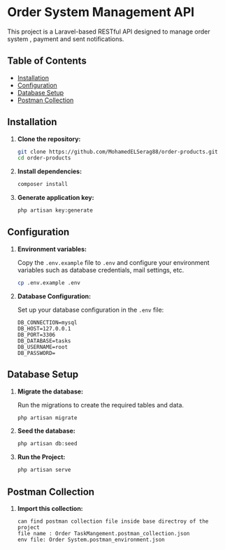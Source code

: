 # Order System Management API

This project is a Laravel-based RESTful API designed to manage order system , payment and sent notifications.

## Table of Contents

- [Installation](#installation)
- [Configuration](#configuration)
- [Database Setup](#database-setup)
- [Postman Collection](#postman-collection)

## Installation

1. **Clone the repository:**

    ```bash
    git clone https://github.com/MohamedELSerag88/order-products.git
    cd order-products
    ```

2. **Install dependencies:**

    ```bash
    composer install
    ```

3. **Generate application key:**

    ```bash
    php artisan key:generate
    ```

## Configuration

1. **Environment variables:**

   Copy the `.env.example` file to `.env` and configure your environment variables such as database credentials, mail settings, etc.

    ```bash
    cp .env.example .env
    ```

2. **Database Configuration:**

   Set up your database configuration in the `.env` file:

    ```
    DB_CONNECTION=mysql
    DB_HOST=127.0.0.1
    DB_PORT=3306
    DB_DATABASE=tasks
    DB_USERNAME=root
    DB_PASSWORD=
    ```


## Database Setup

1. **Migrate the database:**

   Run the migrations to create the required tables and data.

    ```bash
    php artisan migrate
    ```

2. **Seed the database:**

    ```bash
    php artisan db:seed
    ```

3. **Run the Project:**

    ```bash
    php artisan serve
    ```

## Postman Collection

1. **Import this collection:**

    ```
   can find postman collection file inside base directroy of the project 
   file name : Order TaskMangement.postman_collection.json
   env file: Order System.postman_environment.json

    ```

